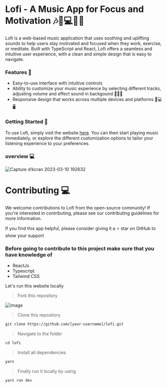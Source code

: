 # Lofi - A Music App for Focus and Motivation 🎶🎵💻🏋️‍♀️
Lofi is a web-based music application that uses soothing and uplifting sounds to help users stay motivated and focused when they work, exercise, or meditate. Built with TypeScript and React, Lofi offers a seamless and intuitive user experience, with a clean and simple design that is easy to navigate.

### Features 🚀
- Easy-to-use interface with intuitive controls 
- Ability to customize your music experience by selecting different tracks, adjusting volume and effect sound in backgound  🎼🎵🎹
- Responsive design that works across multiple devices and platforms 📱💻🖥️

### Getting Started 🚀
To use Lofi, simply visit the website [here](https://lofi-delta.vercel.app "here"). You can then start playing music immediately, or explore the different customization options to tailor your listening experience to your preferences.

### overview 💻
![Capture d’écran 2023-03-10 192632](https://user-images.githubusercontent.com/63268101/224394864-2799543e-e455-46c9-81aa-9d4b61b07675.png)

# Contributing 💻
We welcome contributions to Lofi from the open-source community! If you're interested in contributing, please see our contributing guidelines for more information.

If you find this app helpful, please consider giving it a ⭐️ star on GitHub to show your support


### Before going to contribute to this project make sure that you have knowledge of 

* ReactJs
* Typescript
* Tailwind CSS

Let's run this website locally

> Fork this repository 

![image](https://user-images.githubusercontent.com/88102392/224505835-a2be9bee-f149-46b1-a3b1-9742d54589a1.png)


> Clone this repository

```diff
git clone https://github.com/[your-username]/lofi.git
```
> Navigate to the folder

```diff
cd lofi
```

> Install all dependencies

```diff
yarn
```
> Finally run it locally by using

```difff
yarn run dev
```


